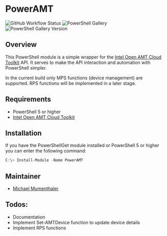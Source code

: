 # PowerAMT

![GitHub Workflow Status](https://img.shields.io/github/workflow/status/netricsag/PowerAMT/CI)
![PowerShell Gallery](https://img.shields.io/powershellgallery/dt/PowerAMT)
![PowerShell Gallery Version](https://img.shields.io/powershellgallery/v/PowerAMT)

## Overview

This PowerShell module is a simple wrapper for the [Intel Open AMT Cloud Toolkit](https://github.com/open-amt-cloud-toolkit/open-amt-cloud-toolkit) API.
It serves to make the API interaction and automation with PowerShell simpler.

In the current build only MPS functions (device management) are supported. RPS functions will be implemented in a later stage.

## Requirements

- PowerShell 5 or higher
- [Intel Open AMT Cloud Toolkit](https://github.com/open-amt-cloud-toolkit/open-amt-cloud-toolkit)

## Installation

If you have the PowerShellGet module installed or PowerShell 5 or higher you can enter the following command:

```powershell
C:\> Install-Module -Name PowerAMT
```

## Maintainer

- [Michael Mumenthaler](https://github.com/michaelmumenthaler)

## Todos:

- Documentation
- Implement Set-AMTDevice function to update device details
- Implement RPS functions
